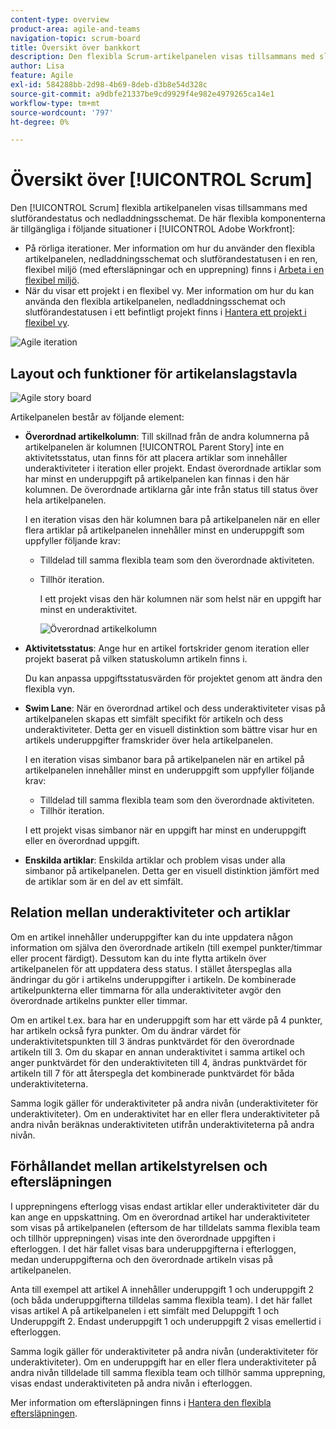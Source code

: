 ```yaml
---
content-type: overview
product-area: agile-and-teams
navigation-topic: scrum-board
title: Översikt över bankkort
description: Den flexibla Scrum-artikelpanelen visas tillsammans med slutförandestatus och nedladdningsschemat.
author: Lisa
feature: Agile
exl-id: 584288bb-2d98-4b69-8deb-d3b8e54d328c
source-git-commit: a9dbfe21337be9cd9929f4e982e4979265ca14e1
workflow-type: tm+mt
source-wordcount: '797'
ht-degree: 0%

---
```


# Översikt över [!UICONTROL Scrum]

<!-- Audited: 5/2025 -->

Den [!UICONTROL Scrum] flexibla artikelpanelen visas tillsammans med slutförandestatus och nedladdningsschemat. De här flexibla komponenterna är tillgängliga i följande situationer i [!UICONTROL Adobe Workfront]:

* På rörliga iterationer. Mer information om hur du använder den flexibla artikelpanelen, nedladdningsschemat och slutförandestatusen i en ren, flexibel miljö (med eftersläpningar och en upprepning) finns i [Arbeta i en flexibel miljö](../../../agile/work-in-an-agile-environment/work-in-an-agile-environment.md).
* När du visar ett projekt i en flexibel vy. Mer information om hur du kan använda den flexibla artikelpanelen, nedladdningsschemat och slutförandestatusen i ett befintligt projekt finns i [Hantera ett projekt i flexibel vy](../../../manage-work/projects/manage-projects/manage-projects-in-agile-view.md).

![Agile iteration](assets/agile-iteration-with-callouts.png)

## Layout och funktioner för artikelanslagstavla

![Agile story board](assets/agile-storyboard-callouts.png)

Artikelpanelen består av följande element:

* **Överordnad artikelkolumn**: Till skillnad från de andra kolumnerna på artikelpanelen är kolumnen [!UICONTROL Parent Story] inte en aktivitetsstatus, utan finns för att placera artiklar som innehåller underaktiviteter i iteration eller projekt. Endast överordnade artiklar som har minst en underuppgift på artikelpanelen kan finnas i den här kolumnen. De överordnade artiklarna går inte från status till status över hela artikelpanelen.

  I en iteration visas den här kolumnen bara på artikelpanelen när en eller flera artiklar på artikelpanelen innehåller minst en underuppgift som uppfyller följande krav:

   * Tilldelad till samma flexibla team som den överordnade aktiviteten.
   * Tillhör iteration.

     I ett projekt visas den här kolumnen när som helst när en uppgift har minst en underaktivitet.

     ![Överordnad artikelkolumn](assets/agile-parentstory-swimlane.png)

* **Aktivitetsstatus**: Ange hur en artikel fortskrider genom iteration eller projekt baserat på vilken statuskolumn artikeln finns i.

  Du kan anpassa uppgiftsstatusvärden för projektet genom att ändra den flexibla vyn.

* **Swim Lane**: När en överordnad artikel och dess underaktiviteter visas på artikelpanelen skapas ett simfält specifikt för artikeln och dess underaktiviteter. Detta ger en visuell distinktion som bättre visar hur en artikels underuppgifter framskrider över hela artikelpanelen.

  I en iteration visas simbanor bara på artikelpanelen när en artikel på artikelpanelen innehåller minst en underuppgift som uppfyller följande krav:

   * Tilldelad till samma flexibla team som den överordnade aktiviteten.
   * Tillhör iteration.

  I ett projekt visas simbanor när en uppgift har minst en underuppgift eller en överordnad uppgift.

* **Enskilda artiklar**: Enskilda artiklar och problem visas under alla simbanor på artikelpanelen. Detta ger en visuell distinktion jämfört med de artiklar som är en del av ett simfält.

## Relation mellan underaktiviteter och artiklar

Om en artikel innehåller underuppgifter kan du inte uppdatera någon information om själva den överordnade artikeln (till exempel punkter/timmar eller procent färdigt). Dessutom kan du inte flytta artikeln över artikelpanelen för att uppdatera dess status. I stället återspeglas alla ändringar du gör i artikelns underuppgifter i artikeln. De kombinerade artikelpunkterna eller timmarna för alla underaktiviteter avgör den överordnade artikelns punkter eller timmar.

Om en artikel t.ex. bara har en underuppgift som har ett värde på 4 punkter, har artikeln också fyra punkter. Om du ändrar värdet för underaktivitetspunkten till 3 ändras punktvärdet för den överordnade artikeln till 3. Om du skapar en annan underaktivitet i samma artikel och anger punktvärdet för den underaktiviteten till 4, ändras punktvärdet för artikeln till 7 för att återspegla det kombinerade punktvärdet för båda underaktiviteterna.

Samma logik gäller för underaktiviteter på andra nivån (underaktiviteter för underaktiviteter). Om en underaktivitet har en eller flera underaktiviteter på andra nivån beräknas underaktiviteten utifrån underaktiviteterna på andra nivån.

## Förhållandet mellan artikelstyrelsen och eftersläpningen

I upprepningens efterlogg visas endast artiklar eller underaktiviteter där du kan ange en uppskattning. Om en överordnad artikel har underaktiviteter som visas på artikelpanelen (eftersom de har tilldelats samma flexibla team och tillhör upprepningen) visas inte den överordnade uppgiften i efterloggen. I det här fallet visas bara underuppgifterna i efterloggen, medan underuppgifterna och den överordnade artikeln visas på artikelpanelen.

Anta till exempel att artikel A innehåller underuppgift 1 och underuppgift 2 (och båda underuppgifterna tilldelas samma flexibla team). I det här fallet visas artikel A på artikelpanelen i ett simfält med Deluppgift 1 och Underuppgift 2. Endast underuppgift 1 och underuppgift 2 visas emellertid i efterloggen.

Samma logik gäller för underaktiviteter på andra nivån (underaktiviteter för underaktiviteter). Om en underuppgift har en eller flera underaktiviteter på andra nivån tilldelade till samma flexibla team och tillhör samma upprepning, visas endast underaktiviteten på andra nivån i efterloggen.

Mer information om eftersläpningen finns i [Hantera den flexibla eftersläpningen](../../../agile/work-in-an-agile-environment/manage-the-agile-backlog.md).
